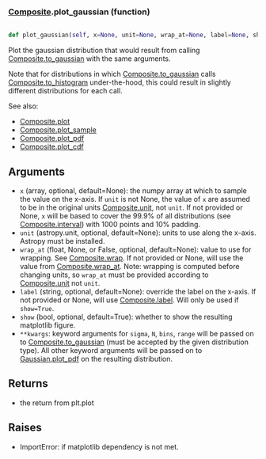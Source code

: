 ### [Composite](Composite.md).plot_gaussian (function)


```py

def plot_gaussian(self, x=None, unit=None, wrap_at=None, label=None, show=False, **kwargs)

```



Plot the gaussian distribution that would result from calling
[Composite.to_gaussian](Composite.to_gaussian.md) with the same arguments.

Note that for distributions in which [Composite.to_gaussian](Composite.to_gaussian.md) calls
[Composite.to_histogram](Composite.to_histogram.md) under-the-hood, this could result in slightly
different distributions for each call.

See also:

* [Composite.plot](Composite.plot.md)
* [Composite.plot_sample](Composite.plot_sample.md)
* [Composite.plot_pdf](Composite.plot_pdf.md)
* [Composite.plot_cdf](Composite.plot_cdf.md)

Arguments
-----------
* `x` (array, optional, default=None): the numpy array at which to
    sample the value on the x-axis.  If `unit` is not None, the value
    of `x` are assumed to be in the original units [Composite.unit](Composite.unit.md),
    not `unit`.  If not provided or None, `x` will be based to cover
    the 99.9% of all distributions (see [Composite.interval](Composite.interval.md)) with 1000
    points and 10% padding.
* `unit` (astropy.unit, optional, default=None): units to use along
    the x-axis.  Astropy must be installed.
* `wrap_at` (float, None, or False, optional, default=None): value to
    use for wrapping.  See [Composite.wrap](Composite.wrap.md).  If not provided or None,
    will use the value from [Composite.wrap_at](Composite.wrap_at.md).  Note: wrapping is
    computed before changing units, so `wrap_at` must be provided
    according to [Composite.unit](Composite.unit.md) not `unit`.
* `label` (string, optional, default=None): override the label on the
    x-axis.  If not provided or None, will use [Composite.label](Composite.label.md).  Will
    only be used if `show=True`.
* `show` (bool, optional, default=True): whether to show the resulting
    matplotlib figure.
* `**kwargs`: keyword arguments for `sigma`, `N`, `bins`, `range` will
    be passed on to [Composite.to_gaussian](Composite.to_gaussian.md) (must be accepted by the
    given distribution type).  All other keyword arguments will be passed
    on to [Gaussian.plot_pdf](Gaussian.plot_pdf.md) on the resulting distribution.

Returns
--------
* the return from plt.plot

Raises
--------
* ImportError: if matplotlib dependency is not met.

